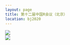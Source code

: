 ```yaml
---
layout: page
title: 第十二届中国R会议（北京）
location: bj2020
---
```


<div class="row">
  <div class="col-md-10 col-md-offset-1 text-center">
    <img src="{{ '/img/Rcap2020_keynote.png' | prepend: site.baseurl }}"  class="img-responsive" />
  </div>

<div class="row">
  <div class="col-md-10 col-md-offset-2 text-center">
    <img src="{{ '/img/Rcap2020.png' | prepend: site.baseurl }}"  class="img-responsive" />
  </div>